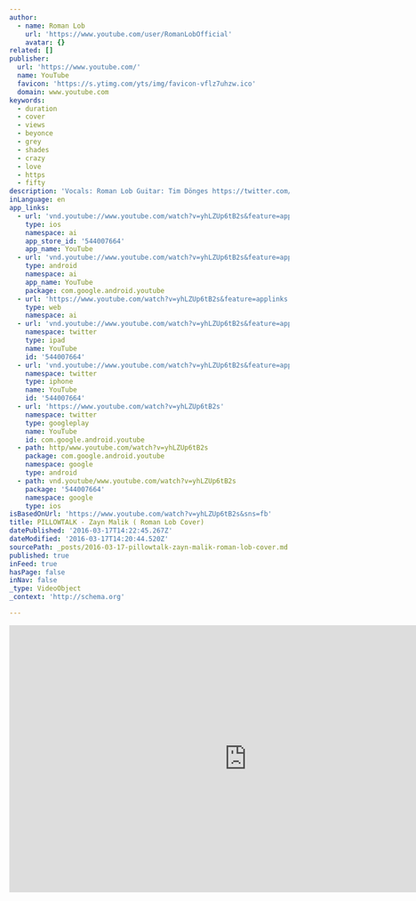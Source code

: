 ```yaml
---
author:
  - name: Roman Lob
    url: 'https://www.youtube.com/user/RomanLobOfficial'
    avatar: {}
related: []
publisher:
  url: 'https://www.youtube.com/'
  name: YouTube
  favicon: 'https://s.ytimg.com/yts/img/favicon-vflz7uhzw.ico'
  domain: www.youtube.com
keywords:
  - duration
  - cover
  - views
  - beyonce
  - grey
  - shades
  - crazy
  - love
  - https
  - fifty
description: 'Vocals: Roman Lob Guitar: Tim Dönges https://twitter.com/RomanLob_ https://twitter.com/romanacoustic http://instagram.com/lobroman https://www.facebook.com/Roman.Lob.Of... NEW ALBUM OUT NOW: https://itunes.apple.com/de/album/hom... http://www.amazon.de/Home-Roman-Lob/d...'
inLanguage: en
app_links:
  - url: 'vnd.youtube://www.youtube.com/watch?v=yhLZUp6tB2s&feature=applinks'
    type: ios
    namespace: ai
    app_store_id: '544007664'
    app_name: YouTube
  - url: 'vnd.youtube://www.youtube.com/watch?v=yhLZUp6tB2s&feature=applinks'
    type: android
    namespace: ai
    app_name: YouTube
    package: com.google.android.youtube
  - url: 'https://www.youtube.com/watch?v=yhLZUp6tB2s&feature=applinks'
    type: web
    namespace: ai
  - url: 'vnd.youtube://www.youtube.com/watch?v=yhLZUp6tB2s&feature=applinks'
    namespace: twitter
    type: ipad
    name: YouTube
    id: '544007664'
  - url: 'vnd.youtube://www.youtube.com/watch?v=yhLZUp6tB2s&feature=applinks'
    namespace: twitter
    type: iphone
    name: YouTube
    id: '544007664'
  - url: 'https://www.youtube.com/watch?v=yhLZUp6tB2s'
    namespace: twitter
    type: googleplay
    name: YouTube
    id: com.google.android.youtube
  - path: http/www.youtube.com/watch?v=yhLZUp6tB2s
    package: com.google.android.youtube
    namespace: google
    type: android
  - path: vnd.youtube/www.youtube.com/watch?v=yhLZUp6tB2s
    package: '544007664'
    namespace: google
    type: ios
isBasedOnUrl: 'https://www.youtube.com/watch?v=yhLZUp6tB2s&sns=fb'
title: PILLOWTALK - Zayn Malik ( Roman Lob Cover)
datePublished: '2016-03-17T14:22:45.267Z'
dateModified: '2016-03-17T14:20:44.520Z'
sourcePath: _posts/2016-03-17-pillowtalk-zayn-malik-roman-lob-cover.md
published: true
inFeed: true
hasPage: false
inNav: false
_type: VideoObject
_context: 'http://schema.org'

---
```

<iframe src="https://cdn.embedly.com/widgets/media.html?src=https%3A%2F%2Fwww.youtube.com%2Fembed%2FyhLZUp6tB2s%3Ffeature%3Doembed&amp;url=https%3A%2F%2Fwww.youtube.com%2Fwatch%3Fv%3DyhLZUp6tB2s%26sns%3Dfb&amp;image=https%3A%2F%2Fi.ytimg.com%2Fvi%2FyhLZUp6tB2s%2Fhqdefault.jpg&amp;key=b7d04c9b404c499eba89ee7072e1c4f7&amp;type=text%2Fhtml&amp;schema=youtube" width="854" height="480" scrolling="no" frameborder="0" allowfullscreen="allowfullscreen" style=""></iframe>